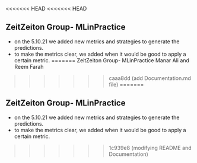 <<<<<<< HEAD
<<<<<<< HEAD
## ZeitZeiton Group- MLinPractice
- on the 5.10.21 we added new metrics and strategies to generate the predictions.
- to make the metrics clear, we added when it would be good to apply a certain metric.
=======
ZeitZeiton Group- MLinPractice
Manar Ali and Reem Farah
>>>>>>> caaa8dd (add Documentation.md file)
=======
## ZeitZeiton Group- MLinPractice
- on the 5.10.21 we added new metrics and strategies to generate the predictions.
- to make the metrics clear, we added when it would be good to apply a certain metric.
>>>>>>> 1c939e8 (modifying README and Documentation)
